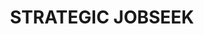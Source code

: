 ---
title: STRATEGIC JOBSEEK
excerpt: STRATEGIC JOBSEEK find the best job
type: plugin
link: https://gridsome.org/plugins/@gridsome/plugin-sitemap
tags: gridsome, plugin, sitemap
createdAt: 2022-11-22 11:26:00
---